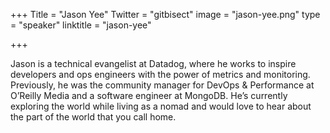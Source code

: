 +++
Title = "Jason Yee"
Twitter = "gitbisect"
image = "jason-yee.png"
type = "speaker"
linktitle = "jason-yee"

+++

Jason is a technical evangelist at Datadog, where he works to inspire developers and ops engineers with the power of metrics and monitoring. Previously, he was the community manager for DevOps & Performance at O’Reilly Media and a software engineer at MongoDB. He’s currently exploring the world while living as a nomad and would love to hear about the part of the world that you call home.